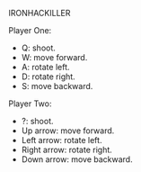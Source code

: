 IRONHACKILLER



Player One: 
  - Q: shoot.
  - W: move forward.
  - A: rotate left.
  - D: rotate right.
  - S: move backward.
  
  
Player Two: 
  - ?: shoot.
  - Up arrow: move forward.
  - Left arrow: rotate left.
  - Right arrow: rotate right.
  - Down arrow: move backward.
  
  

